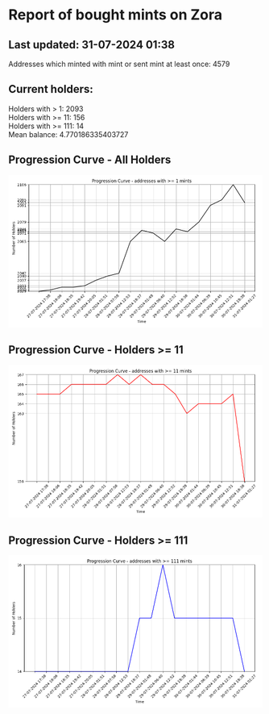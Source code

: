# Report of bought mints on Zora
## Last updated: 31-07-2024 01:38
Addresses which minted with mint or sent mint at least once: 4579

## Current holders:
Holders with > 1: 2093  
Holders with >= 11: 156  
Holders with >= 111: 14  
Mean balance: 4.770186335403727  

## Progression Curve - All Holders
![addresses with >= 1 mint](progression_curve_all.png)
## Progression Curve - Holders >= 11
![addresses with >= 11 mints](progression_curve_gt_11.png)
## Progression Curve - Holders >= 111
![addresses with >= 111 mints](progression_curve_gt_111.png)
